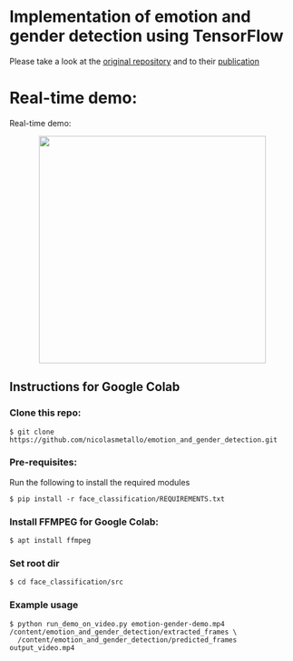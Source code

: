 # Implementation of emotion and gender detection using TensorFlow
Please take a look at the [original repository](https://github.com/oarriaga/face_classification) and to their [publication](https://github.com/oarriaga/face_classification/blob/master/report.pdf)

# Real-time demo:
Real-time demo:
<div align='center'>
  <img src='images/color_demo.gif' width='400px'>
</div>

## Instructions for Google Colab

### Clone this repo:
```
$ git clone https://github.com/nicolasmetallo/emotion_and_gender_detection.git
```

### Pre-requisites:
Run the following to install the required modules
```
$ pip install -r face_classification/REQUIREMENTS.txt
```

### Install FFMPEG for Google Colab:
```
$ apt install ffmpeg
```

### Set root dir
```
$ cd face_classification/src
```

### Example usage
```
$ python run_demo_on_video.py emotion-gender-demo.mp4 /content/emotion_and_gender_detection/extracted_frames \
  /content/emotion_and_gender_detection/predicted_frames output_video.mp4
```
